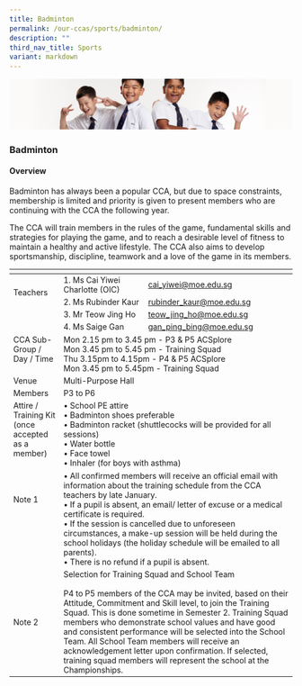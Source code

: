 ```yaml
---
title: Badminton
permalink: /our-ccas/sports/badminton/
description: ""
third_nav_title: Sports
variant: markdown
---
```

![](/images/Sub-banner2.jpg)

### Badminton

#### Overview

  

Badminton has always been a popular CCA, but due to space constraints, membership is limited and priority is given to present members who are continuing with the CCA the following year. &nbsp;

The CCA will train members in the rules of the game, fundamental skills and strategies for playing the game, and to reach a desirable level of fitness to maintain a healthy and active lifestyle. The CCA also aims to develop sportsmanship, discipline, teamwork and a love of the game in its members.

<table><thead><tr><th></th><th></th><th></th></tr></thead><tbody><tr><td rowspan="3">Teachers<br><br></td><td>1. Ms Cai Yiwei Charlotte (OIC)</td><td><a href="mailto:cai_yiwei@moe.edu.sg">cai_yiwei@moe.edu.sg</a></td></tr><tr><td>2. Ms Rubinder Kaur</td><td><a href="mailto:rubinder_kaur@moe.edu.sg">rubinder_kaur@moe.edu.sg</a></td></tr><tr><td>3. Mr Teow Jing Ho</td><td><a href="mailto:teow_jing_ho@moe.edu.sg">teow_jing_ho@moe.edu.sg</a></td></tr><tr><td></td><td>4. Ms Saige Gan</td><td><a href="mailto:gan_ping_bing@moe.edu.sg">gan_ping_bing@moe.edu.sg</a></td></tr><tr><td>CCA Sub-Group /<br>Day / Time<br> <br></td><td colspan="2">Mon 2.15 pm to 3.45 pm - P3 &amp; P5 ACSplore<br>Mon 3.45 pm to 5.45 pm - Training Squad<br>Thu 3.15pm to 4.15pm - P4 &amp; P5 ACSplore<br>Mon 3.45 pm to 5.45pm - Training Squad </td></tr><tr><td>Venue</td><td colspan="2">Multi-Purpose Hall</td></tr><tr><td>Members</td><td colspan="2">P3 to P6</td></tr><tr><td>Attire / Training Kit (once accepted as a member)<br><br></td><td colspan="2">• School PE attire<br>• Badminton shoes preferable<br>• Badminton racket (shuttlecocks will be provided for all sessions)<br>• Water bottle<br>• Face towel<br>• Inhaler (for boys with asthma) <br></td></tr><tr><td>Note 1<br><br><br><br><br></td><td colspan="2">• All confirmed members will receive an official email with information about the training schedule from the CCA teachers by late January.<br>• If a pupil is absent, an email/ letter of excuse or a medical certificate is required.<br>• If the session is cancelled due to unforeseen circumstances, a make-up session will be held during the school holidays (the holiday schedule will be emailed to all parents).<br>• There is no refund if a pupil is absent.</td></tr><tr><td>Note 2<br></td><td colspan="2">Selection for Training Squad and School Team<br><br>P4 to P5 members of the CCA may be invited, based on their Attitude, Commitment and Skill level, to join the Training Squad. This is done sometime in Semester 2. Training Squad members who demonstrate school values and have good and consistent performance will be selected into the School Team. All School Team members will receive an acknowledgement letter upon confirmation. If selected, training squad members will represent the school at the Championships.</td></tr></tbody></table>